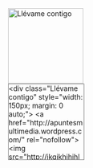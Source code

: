 <div class="grab-a-button" style="width: 150px; margin: 0 auto;">
<img src="http:fjgggjkhkjhjkhkh.png" alt="Llévame contigo" width="150" height="150" />
  <div style="margin: 0;
        padding: 0;
        border: 1px solid gray;
        width: 150px;
        height: 150px;
        overflow: auto;">
&lt;div class="Llévame contigo" style="width: 150px; margin: 0 auto;">
&lt;a href="http://apuntesmultimedia.wordpress.com/" rel="nofollow">
&lt;img src="http://jkgjkhjhjhlhlklh.png" alt="Apuntes Multimedia" width="150" height="150" />
&lt;/a>
&lt;/div>
</div>
